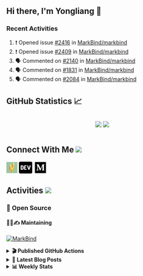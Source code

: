 ## Hi there, I'm Yongliang 👋

### Recent Activities

<!--START_SECTION:activity-->
1. ❗ Opened issue [#2416](https://github.com/MarkBind/markbind/issues/2416) in [MarkBind/markbind](https://github.com/MarkBind/markbind)
2. ❗ Opened issue [#2409](https://github.com/MarkBind/markbind/issues/2409) in [MarkBind/markbind](https://github.com/MarkBind/markbind)
3. 🗣 Commented on [#2140](https://github.com/MarkBind/markbind/issues/2140#issuecomment-1932047593) in [MarkBind/markbind](https://github.com/MarkBind/markbind)
4. 🗣 Commented on [#1831](https://github.com/MarkBind/markbind/issues/1831#issuecomment-1932001921) in [MarkBind/markbind](https://github.com/MarkBind/markbind)
5. 🗣 Commented on [#2084](https://github.com/MarkBind/markbind/issues/2084#issuecomment-1919179095) in [MarkBind/markbind](https://github.com/MarkBind/markbind)
<!--END_SECTION:activity-->

## GitHub Statistics :chart_with_upwards_trend:
<div align="center">
<div style="display: flex; align-items: center; justify-content: center;">

[![](https://github-readme-stats-tlylt.vercel.app/api?username=tlylt&show_icons=true&theme=tokyonight&hide_border=true&locale=en)](https://github.com/tlylt)
[![](https://github-readme-streak-stats.herokuapp.com/?user=tlylt&theme=tokyonight&hide_border=true)](https://github.com/tlylt)
</div>
</div>

## Connect With Me <img src="https://media.giphy.com/media/2wh5K5yE3ulp3xgYcG/giphy-downsized.gif" width="30">

<a href="https://www.yongliangliu.com/" target="_blank"><img align="center" src="static/site-icon.png" alt="yongliangliu.com" height="29" width="29" /></a>
<a href="https://dev.to/tlylt" target="_blank"><img align="center" src="static/dev-badge.svg" alt="dev.to/tlylt" height="35" width="35" /></a>
<a href="https://tlylt.medium.com" target="_blank"><img align="center" src="static/medium.png" alt="tlylt.medium.com" height="35" width="35" /></a>

## Activities <img src="https://media.giphy.com/media/WUlplcMpOCEmTGBtBW/giphy.gif" width="30">

### 🔭 Open Source

#### 👷‍♂️✍️ Maintaining
[![MarkBind](https://github-readme-stats-tlylt.vercel.app/api/pin/?username=markbind&repo=markbind)](https://github.com/MarkBind/markbind)

<details>
<summary> <b>🎬 Published GitHub Actions </b> </summary>

[![install-graphviz](https://github-readme-stats-tlylt.vercel.app/api/pin/?username=tlylt&repo=install-graphviz)](https://github.com/tlylt/install-graphviz)

[![reposense-action](https://github-readme-stats-tlylt.vercel.app/api/pin/?username=tlylt&repo=reposense-action)](https://github.com/tlylt/reposense-action)

[![markbin-action](https://github-readme-stats-tlylt.vercel.app/api/pin/?username=markbind&repo=markbind-action)](https://github.com/MarkBind/markbind-action)

</details>

<details>
<summary> <b>📕 Latest Blog Posts</b> </summary>

<!-- BLOG-POST-LIST:START -->
- [The 2 x 2 problem](https://yongliangliu.com/blog/2x2-problem)
- [On Keeping Task Descriptions Up to Date](https://yongliangliu.com/blog/on-keeping-task-descriptions-up-to-date)
- [Easy vs Right](https://yongliangliu.com/blog/easy-vs-right)
- [The Prebound Method and Sentinel Object Pattern in Python](https://yongliangliu.com/blog/prebound-sentinel-pattern-in-python)
- [Software Problems - Exceptions](https://yongliangliu.com/blog/software-problems-exceptions)
<!-- BLOG-POST-LIST:END -->

</details>

<details>
<summary> <b>📊 Weekly Stats</b> </summary>

<!--START_SECTION:waka-->
![Code Time](http://img.shields.io/badge/Code%20Time-1%2C197%20hrs%2044%20mins-blue)

**🐱 My GitHub Data** 

> 📦 665.5 kB Used in GitHub's Storage 
 > 
> 🏆 221 Contributions in the Year 2024
 > 
> 🚫 Not Opted to Hire
 > 
> 📜 170 Public Repositories 
 > 
> 🔑 41 Private Repositories 
 > 
**I'm an Early 🐤** 

```text
🌞 Morning                4030 commits        ███████░░░░░░░░░░░░░░░░░░   29.78 % 
🌆 Daytime                3646 commits        ███████░░░░░░░░░░░░░░░░░░   26.95 % 
🌃 Evening                4968 commits        █████████░░░░░░░░░░░░░░░░   36.72 % 
🌙 Night                  887 commits         ██░░░░░░░░░░░░░░░░░░░░░░░   06.56 % 
```
📅 **I'm Most Productive on Wednesday** 

```text
Monday                   1769 commits        ███░░░░░░░░░░░░░░░░░░░░░░   13.07 % 
Tuesday                  2033 commits        ████░░░░░░░░░░░░░░░░░░░░░   15.02 % 
Wednesday                2188 commits        ████░░░░░░░░░░░░░░░░░░░░░   16.17 % 
Thursday                 1627 commits        ███░░░░░░░░░░░░░░░░░░░░░░   12.02 % 
Friday                   1702 commits        ███░░░░░░░░░░░░░░░░░░░░░░   12.58 % 
Saturday                 2085 commits        ████░░░░░░░░░░░░░░░░░░░░░   15.41 % 
Sunday                   2127 commits        ████░░░░░░░░░░░░░░░░░░░░░   15.72 % 
```


📊 **This Week I Spent My Time On** 

```text
🕑︎ Time Zone: Asia/Singapore

💬 Programming Languages: 
Markdown                 3 hrs               ████████████████████░░░░░   78.84 % 
Python                   45 mins             █████░░░░░░░░░░░░░░░░░░░░   20.06 % 
Text                     0 secs              ░░░░░░░░░░░░░░░░░░░░░░░░░   00.43 % 
JSON                     0 secs              ░░░░░░░░░░░░░░░░░░░░░░░░░   00.34 % 
TypeScript               0 secs              ░░░░░░░░░░░░░░░░░░░░░░░░░   00.21 % 
```


 Last Updated on 14/02/2024 00:41:13 UTC
<!--END_SECTION:waka-->

</details>
